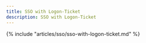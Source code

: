 ```yaml
---
title: SSO with Logon-Ticket
description: SSO with Logon-Ticket
---
```


{% include "articles/sso/sso-with-logon-ticket.md" %}